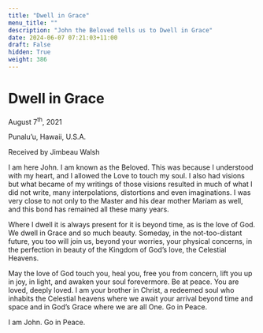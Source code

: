 ```yaml
---
title: "Dwell in Grace"
menu_title: ""
description: "John the Beloved tells us to Dwell in Grace"
date: 2024-06-07 07:21:03+11:00
draft: False
hidden: True
weight: 386
---
```

# Dwell in Grace
August 7<sup>th</sup>, 2021 

Punalu’u, Hawaii, U.S.A.

Received by Jimbeau Walsh   



I am here John. I am known as the Beloved. This was because I understood with my heart, and I allowed the Love to touch my soul. I also had visions but what became of my writings of those visions resulted in much of what I did not write, many interpolations, distortions and even imaginations. I was very close to not only to the Master and his dear mother Mariam as well, and this bond has remained all these many years.
 
Where I dwell it is always present for it is beyond time, as is the love of God. We dwell in Grace and so much beauty. Someday, in the not-too-distant future, you too will join us, beyond your worries, your physical concerns, in the perfection in beauty of the Kingdom of God’s love, the Celestial Heavens. 
  
May the love of God touch you, heal you, free you from concern, lift you up in joy, in light, and awaken your soul forevermore. Be at peace. You are loved, deeply loved. I am your brother in Christ, a redeemed soul who inhabits the Celestial heavens where we await your arrival beyond time and space and in God’s Grace where we are all One. Go in Peace. 
   
I am John. Go in Peace.